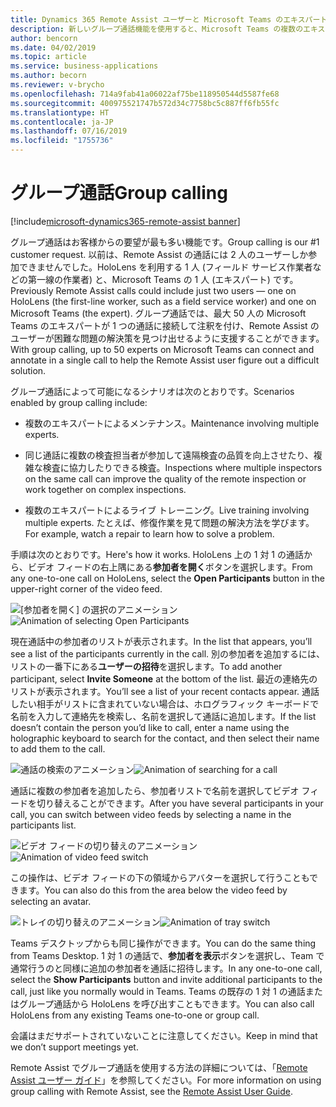 ```yaml
---
title: Dynamics 365 Remote Assist ユーザーと Microsoft Teams のエキスパートの間のグループ通話
description: 新しいグループ通話機能を使用すると、Microsoft Teams の複数のエキスパートが Dynamics 365 Remote Assist でユーザーを支援できます。
author: bencorn
ms.date: 04/02/2019
ms.topic: article
ms.service: business-applications
ms.author: becorn
ms.reviewer: v-brycho
ms.openlocfilehash: 714a9fab41a06022af75be118950544d5587fe68
ms.sourcegitcommit: 400975521747b572d34c7758bc5c887ff6fb55fc
ms.translationtype: HT
ms.contentlocale: ja-JP
ms.lasthandoff: 07/16/2019
ms.locfileid: "1755736"
---
```

#  <a name="group-calling"></a><span data-ttu-id="3537f-103">グループ通話</span><span class="sxs-lookup"><span data-stu-id="3537f-103">Group calling</span></span>
[!include[microsoft-dynamics365-remote-assist banner](../../includes/microsoft-dynamics365-remote-assist.md)]


<span data-ttu-id="3537f-104">グループ通話はお客様からの要望が最も多い機能です。</span><span class="sxs-lookup"><span data-stu-id="3537f-104">Group calling is our #1 customer request.</span></span> <span data-ttu-id="3537f-105">以前は、Remote Assist の通話には 2 人のユーザーしか参加できませんでした。HoloLens を利用する 1 人 (フィールド サービス作業者などの第一線の作業者) と、Microsoft Teams の 1 人 (エキスパート) です。</span><span class="sxs-lookup"><span data-stu-id="3537f-105">Previously Remote Assist calls could include just two users — one on HoloLens (the first-line worker, such as a field service worker) and one on Microsoft Teams (the expert).</span></span> <span data-ttu-id="3537f-106">グループ通話では、最大 50 人の Microsoft Teams のエキスパートが 1 つの通話に接続して注釈を付け、Remote Assist のユーザーが困難な問題の解決策を見つけ出せるように支援することができます。</span><span class="sxs-lookup"><span data-stu-id="3537f-106">With group calling, up to 50 experts on Microsoft Teams can connect and annotate in a single call to help the Remote Assist user figure out a difficult solution.</span></span>

<span data-ttu-id="3537f-107">グループ通話によって可能になるシナリオは次のとおりです。</span><span class="sxs-lookup"><span data-stu-id="3537f-107">Scenarios enabled by group calling include:</span></span>

- <span data-ttu-id="3537f-108">複数のエキスパートによるメンテナンス。</span><span class="sxs-lookup"><span data-stu-id="3537f-108">Maintenance involving multiple experts.</span></span>

- <span data-ttu-id="3537f-109">同じ通話に複数の検査担当者が参加して遠隔検査の品質を向上させたり、複雑な検査に協力したりできる検査。</span><span class="sxs-lookup"><span data-stu-id="3537f-109">Inspections where multiple inspectors on the same call can improve the quality of the remote inspection or work together on complex inspections.</span></span> 

- <span data-ttu-id="3537f-110">複数のエキスパートによるライブ トレーニング。</span><span class="sxs-lookup"><span data-stu-id="3537f-110">Live training involving multiple experts.</span></span> <span data-ttu-id="3537f-111">たとえば、修復作業を見て問題の解決方法を学びます。</span><span class="sxs-lookup"><span data-stu-id="3537f-111">For example, watch a repair to learn how to solve a problem.</span></span>

<span data-ttu-id="3537f-112">手順は次のとおりです。</span><span class="sxs-lookup"><span data-stu-id="3537f-112">Here's how it works.</span></span> <span data-ttu-id="3537f-113">HoloLens 上の 1 対 1 の通話から、ビデオ フィードの右上隅にある**参加者を開く**ボタンを選択します。</span><span class="sxs-lookup"><span data-stu-id="3537f-113">From any one-to-one call on HoloLens, select the **Open Participants** button in the upper-right corner of the video feed.</span></span> 

<span data-ttu-id="3537f-114">![\[参加者を開く\] の選択のアニメーション](media/GC_OpenParticipantsList.gif "\[参加者を開く\] の選択のアニメーション")</span><span class="sxs-lookup"><span data-stu-id="3537f-114">![Animation of selecting Open Participants](media/GC_OpenParticipantsList.gif "Animation of selecting Open Participants")</span></span>

<span data-ttu-id="3537f-115">現在通話中の参加者のリストが表示されます。</span><span class="sxs-lookup"><span data-stu-id="3537f-115">In the list that appears, you’ll see a list of the participants currently in the call.</span></span> <span data-ttu-id="3537f-116">別の参加者を追加するには、リストの一番下にある**ユーザーの招待**を選択します。</span><span class="sxs-lookup"><span data-stu-id="3537f-116">To add another participant, select **Invite Someone** at the bottom of the list.</span></span> <span data-ttu-id="3537f-117">最近の連絡先のリストが表示されます。</span><span class="sxs-lookup"><span data-stu-id="3537f-117">You’ll see a list of your recent contacts appear.</span></span> <span data-ttu-id="3537f-118">通話したい相手がリストに含まれていない場合は、ホログラフィック キーボードで名前を入力して連絡先を検索し、名前を選択して通話に追加します。</span><span class="sxs-lookup"><span data-stu-id="3537f-118">If the list doesn’t contain the person you’d like to call, enter a name using the holographic keyboard to search for the contact, and then select their name to add them to the call.</span></span>

<span data-ttu-id="3537f-119">![通話の検索のアニメーション](media/GC_SearchCall.gif "通話の検索のアニメーション")</span><span class="sxs-lookup"><span data-stu-id="3537f-119">![Animation of searching for a call](media/GC_SearchCall.gif "Animation of searching for a call")</span></span>

<span data-ttu-id="3537f-120">通話に複数の参加者を追加したら、参加者リストで名前を選択してビデオ フィードを切り替えることができます。</span><span class="sxs-lookup"><span data-stu-id="3537f-120">After you have several participants in your call, you can switch between video feeds by selecting a name in the participants list.</span></span> 

<span data-ttu-id="3537f-121">![ビデオ フィードの切り替えのアニメーション](media/GC_SwitchfromList.gif "ビデオ フィードの切り替えのアニメーション")</span><span class="sxs-lookup"><span data-stu-id="3537f-121">![Animation of video feed switch](media/GC_SwitchfromList.gif "Animation of video feed switch")</span></span>

<span data-ttu-id="3537f-122">この操作は、ビデオ フィードの下の領域からアバターを選択して行うこともできます。</span><span class="sxs-lookup"><span data-stu-id="3537f-122">You can also do this from the area below the video feed by selecting an avatar.</span></span>

<span data-ttu-id="3537f-123">![トレイの切り替えのアニメーション](media/GC_SwitchfromBar.gif "トレイの切り替えのアニメーション")</span><span class="sxs-lookup"><span data-stu-id="3537f-123">![Animation of tray switch](media/GC_SwitchfromBar.gif "Animation of tray switch")</span></span>

<span data-ttu-id="3537f-124">Teams デスクトップからも同じ操作ができます。</span><span class="sxs-lookup"><span data-stu-id="3537f-124">You can do the same thing from Teams Desktop.</span></span> <span data-ttu-id="3537f-125">1 対 1 の通話で、**参加者を表示**ボタンを選択し、Team で通常行うのと同様に追加の参加者を通話に招待します。</span><span class="sxs-lookup"><span data-stu-id="3537f-125">In any one-to-one call, select the **Show Participants** button and invite additional participants to the call, just like you normally would in Teams.</span></span> <span data-ttu-id="3537f-126">Teams の既存の 1 対 1 の通話またはグループ通話から HoloLens を呼び出すこともできます。</span><span class="sxs-lookup"><span data-stu-id="3537f-126">You can also call HoloLens from any existing Teams one-to-one or group call.</span></span> 

<span data-ttu-id="3537f-127">会議はまだサポートされていないことに注意してください。</span><span class="sxs-lookup"><span data-stu-id="3537f-127">Keep in mind that we don’t support meetings yet.</span></span> 

<span data-ttu-id="3537f-128">Remote Assist でグループ通話を使用する方法の詳細については、「[Remote Assist ユーザー ガイド](https://docs.microsoft.com/dynamics365/mixed-reality/remote-assist/user-guide)」を参照してください。</span><span class="sxs-lookup"><span data-stu-id="3537f-128">For more information on using group calling with Remote Assist, see the [Remote Assist User Guide](https://docs.microsoft.com/dynamics365/mixed-reality/remote-assist/user-guide).</span></span> 

